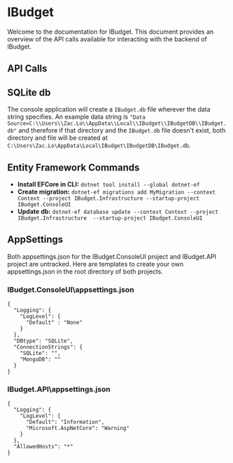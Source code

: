 # IBudget

Welcome to the documentation for IBudget. This document provides an overview of the API calls available for interacting with the backend of IBudget.

## API Calls

## SQLite db
The console application will create a `IBudget.db` file wherever the data string specifies. An example data string is `"Data Source=C:\\Users\\Zac.Lo\\AppData\\Local\\IBudget\\IBudgetDB\\IBudget.db"` and therefore if that directory and the `IBudget.db` file doesn't exist, both directory and file will be created at `C:\Users\Zac.Lo\AppData\Local\IBudget\IBudgetDB\IBudget.db`.

## Entity Framework Commands
- **Install EFCore in CLI:** `dotnet tool install --global dotnet-ef`
- **Create migration:** `dotnet-ef migrations add MyMigration --context Context --project IBudget.Infrastructure --startup-project IBudget.ConsoleUI`
- **Update db:** `dotnet-ef database update --context Context --project IBudget.Infrastructure  --startup-project IBudget.ConsoleUI`

## AppSettings
Both appsettings.json for the IBudget.ConsoleUI project and IBudget.API project are untracked. Here are templates to create your own appsettings.json in the root directory of both projects. 
### IBudget.ConsoleUI\appsettings.json
```
{
  "Logging": {
    "LogLevel": {
      "Default" : "None"
    }
  },
  "DBtype": "SQLite",
  "ConnectionStrings": {
    "SQLite": "",
    "MongoDB": ""
  }
}
```
### IBudget.API\appsettings.json
```
{
  "Logging": {
    "LogLevel": {
      "Default": "Information",
      "Microsoft.AspNetCore": "Warning"
    }
  },
  "AllowedHosts": "*"
}
```